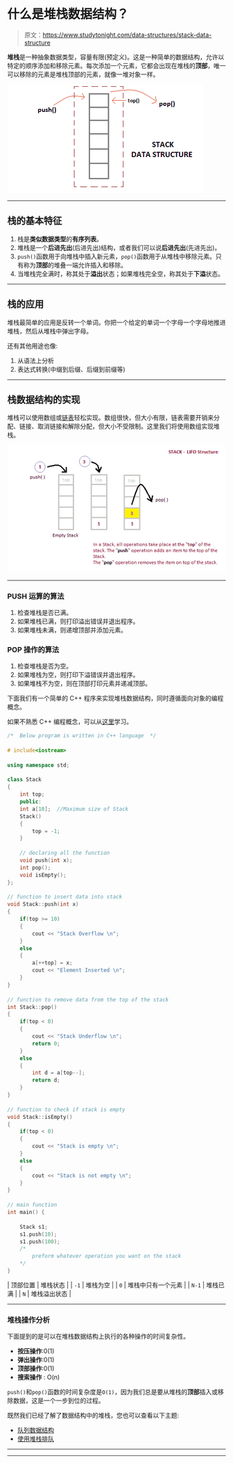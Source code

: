 # 什么是堆栈数据结构？

> 原文：<https://www.studytonight.com/data-structures/stack-data-structure>

**堆栈**是一种抽象数据类型，容量有限(预定义)。这是一种简单的数据结构，允许以特定的顺序添加和移除元素。每次添加一个元素，它都会出现在堆栈的**顶部**，唯一可以移除的元素是堆栈顶部的元素，就像一堆对象一样。

![Stack Data Structure](img/03f05be6836a408a8965218a00a5b6da.png)

* * *

## 栈的基本特征

1.  栈是**类似数据类型**的**有序列表**。
2.  堆栈是一个**后进先出**(后进先出)结构，或者我们可以说**后进先出**(先进先出)。
3.  `push()`函数用于向堆栈中插入新元素，`pop()`函数用于从堆栈中移除元素。只有称为**顶部**的堆叠一端允许插入和移除。
4.  当堆栈完全满时，称其处于**溢出**状态；如果堆栈完全空，称其处于**下溢**状态。

* * *

## 栈的应用

堆栈最简单的应用是反转一个单词。你把一个给定的单词一个字母一个字母地推进堆栈，然后从堆栈中弹出字母。

还有其他用途也像:

1.  从语法上分析
2.  表达式转换(中缀到后缀、后缀到前缀等)

* * *

## 栈数据结构的实现

堆栈可以使用数组或[链表](introduction-to-linked-list)轻松实现。数组很快，但大小有限，链表需要开销来分配、链接、取消链接和解除分配，但大小不受限制。这里我们将使用数组实现堆栈。

![Implementation of Stack](img/beabeef1804cd1c49c745b161b910e20.png)

* * *

### PUSH 运算的算法

1.  检查堆栈是否已满。
2.  如果堆栈已满，则打印溢出错误并退出程序。
3.  如果堆栈未满，则递增顶部并添加元素。

### POP 操作的算法

1.  检查堆栈是否为空。
2.  如果堆栈为空，则打印下溢错误并退出程序。
3.  如果堆栈不为空，则在顶部打印元素并递减顶部。

下面我们有一个简单的 C++ 程序来实现堆栈数据结构，同时遵循面向对象的编程概念。

如果不熟悉 C++ 编程概念，可以从[这里](/cpp/)学习。

```cpp
/*  Below program is written in C++ language  */

# include<iostream>

using namespace std;

class Stack
{
    int top;
    public:
    int a[10];  //Maximum size of Stack
    Stack()
    {
        top = -1;
    }

    // declaring all the function
    void push(int x);
    int pop();
    void isEmpty();
};

// function to insert data into stack
void Stack::push(int x)
{
    if(top >= 10)
    {
        cout << "Stack Overflow \n";
    }
    else
    {
        a[++top] = x;
        cout << "Element Inserted \n";
    }
}

// function to remove data from the top of the stack
int Stack::pop()
{
    if(top < 0)
    {
        cout << "Stack Underflow \n";
        return 0;
    }
    else
    {
        int d = a[top--];
        return d;
    }
}

// function to check if stack is empty
void Stack::isEmpty()
{
    if(top < 0)
    {
        cout << "Stack is empty \n";
    }
    else
    {
        cout << "Stack is not empty \n";
    }
}

// main function
int main() {

    Stack s1;
    s1.push(10);
    s1.push(100);
    /*
        preform whatever operation you want on the stack
    */
}
```

| 顶部位置 | 堆栈状态 |
| `-1` | 堆栈为空 |
| `0` | 堆栈中只有一个元素 |
| `N-1` | 堆栈已满 |
| `N` | 堆栈溢出状态 |

* * *

### 堆栈操作分析

下面提到的是可以在堆栈数据结构上执行的各种操作的时间复杂性。

*   **按压操作**:0(1)
*   **弹出操作**:0(1)
*   **顶部操作**:0(1)
*   **搜索操作** : O(n)

`push()`和`pop()`函数的时间复杂度是`O(1)`，因为我们总是要从堆栈的**顶部**插入或移除数据，这是一个一步到位的过程。

既然我们已经了解了数据结构中的堆栈，您也可以查看以下主题:

*   [队列数据结构](queue-data-structure)
*   [使用堆栈排队](queue-using-stack)

* * *

* * *